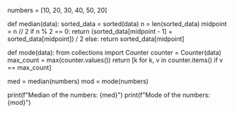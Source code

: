 numbers = [10, 20, 30, 40, 50, 20]

def median(data):
    sorted_data = sorted(data)
    n = len(sorted_data)
    midpoint = n // 2
    if n % 2 == 0:
        return (sorted_data[midpoint - 1] + sorted_data[midpoint]) / 2
    else:
        return sorted_data[midpoint]

def mode(data):
    from collections import Counter
    counter = Counter(data)
    max_count = max(counter.values())
    return [k for k, v in counter.items() if v == max_count]

med = median(numbers)
mod = mode(numbers)

print(f"Median of the numbers: {med}")
print(f"Mode of the numbers: {mod}")
